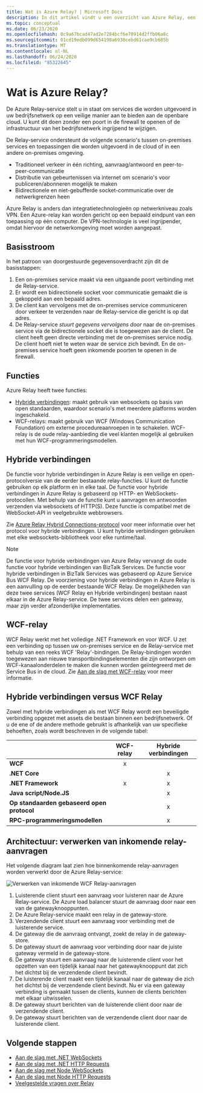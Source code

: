 ```yaml
---
title: Wat is Azure Relay? | Microsoft Docs
description: In dit artikel vindt u een overzicht van Azure Relay, een service die is bedoeld voor het ontwikkelen van cloudtoepassingen die on-premises services verbruiken die worden uitgevoerd in uw bedrijfsnetwerk zonder dat er een firewallverbinding hoeft te worden geopend of uw netwerkinfrastructuur ingrijpend hoeft te worden gewijzigd.
ms.topic: conceptual
ms.date: 06/23/2020
ms.openlocfilehash: 0c9a67bcad47ad2e7284bcf6e70914d2ffb06a8c
ms.sourcegitcommit: 01cd19edb099d654198a6930cebd61cae9cb685b
ms.translationtype: MT
ms.contentlocale: nl-NL
ms.lasthandoff: 06/24/2020
ms.locfileid: "85322645"
---
```

# <a name="what-is-azure-relay"></a>Wat is Azure Relay?
De Azure Relay-service stelt u in staat om services die worden uitgevoerd in uw bedrijfsnetwerk op een veilige manier aan te bieden aan de openbare cloud. U kunt dit doen zonder een poort in de firewall te openen of de infrastructuur van het bedrijfsnetwerk ingrijpend te wijzigen. 

De Relay-service ondersteunt de volgende scenario's tussen on-premises services en toepassingen die worden uitgevoerd in de cloud of in een andere on-premises omgeving. 

- Traditioneel verkeer in één richting, aanvraag/antwoord en peer-to-peer-communicatie 
- Distributie van gebeurtenissen via internet om scenario's voor publiceren/abonneren mogelijk te maken 
- Bidirectionele en niet-gebufferde socket-communicatie over de netwerkgrenzen heen

Azure Relay is anders dan integratietechnologieën op netwerkniveau zoals VPN. Een Azure-relay kan worden gericht op een bepaald eindpunt van een toepassing op één computer. De VPN-technologie is veel ingrijpender, omdat hiervoor de netwerkomgeving moet worden aangepast. 

## <a name="basic-flow"></a>Basisstroom
In het patroon van doorgestuurde gegevensoverdracht zijn dit de basisstappen:

1. Een on-premises service maakt via een uitgaande poort verbinding met de Relay-service. 
2. Er wordt een bidirectionele socket voor communicatie gemaakt die is gekoppeld aan een bepaald adres. 
3. De client kan vervolgens met de on-premises service communiceren door verkeer te verzenden naar de Relay-service die gericht is op dat adres. 
4. De Relay-service *stuurt gegevens vervolgens door* naar de on-premises service via de bidirectionele socket die is toegewezen aan de client. De client heeft geen directe verbinding met de on-premises service nodig. De client hoeft niet te weten waar de service zich bevindt. En de on-premises service hoeft geen inkomende poorten te openen in de firewall.


## <a name="features"></a>Functies 
Azure Relay heeft twee functies:

- [Hybride verbindingen](#hybrid-connections): maakt gebruik van websockets op basis van open standaarden, waardoor scenario's met meerdere platforms worden ingeschakeld.
- WCF-relays: maakt gebruik van WCF (Windows Communication Foundation) om externe procedureaanroepen in te schakelen. WCF-relay is de oude relay-aanbieding die veel klanten mogelijk al gebruiken met hun WCF-programmeringsmodellen.

## <a name="hybrid-connections"></a>Hybride verbindingen

De functie voor hybride verbindingen in Azure Relay is een veilige en open-protocolversie van de eerder bestaande relay-functies. U kunt de functie gebruiken op elk platform en in elke taal. De functie voor hybride verbindingen in Azure Relay is gebaseerd op HTTP- en WebSockets-protocollen. Met behulp van de functie kunt u aanvragen en antwoorden verzenden via websockets of HTTP(S). Deze functie is compatibel met de WebSocket-API in veelgebruikte webbrowsers. 

Zie [Azure Relay Hybrid Connections-protocol](relay-hybrid-connections-protocol.md) voor meer informatie over het protocol voor hybride verbindingen. U kunt hybride verbindingen gebruiken met elke websockets-bibliotheek voor elke runtime/taal.

> [!NOTE]
> De functie voor hybride verbindingen van Azure Relay vervangt de oude functie voor hybride verbindingen van BizTalk Services. De functie voor hybride verbindingen in BizTalk Services was gebaseerd op Azure Service Bus WCF Relay. De voorziening voor hybride verbindingen in Azure Relay is een aanvulling op de eerder bestaande WCF Relay. De mogelijkheden van deze twee services (WCF Relay en Hybride verbindingen) bestaan naast elkaar in de Azure Relay-service. De twee services delen een gateway, maar zijn verder afzonderlijke implementaties.

## <a name="wcf-relay"></a>WCF-relay
WCF Relay werkt met het volledige .NET Framework en voor WCF. U zet een verbinding op tussen uw on-premises service en de Relay-service met behulp van een reeks WCF 'Relay'-bindingen. De Relay-bindingen worden toegewezen aan nieuwe transportbindingselementen die zijn ontworpen om WCF-kanaalonderdelen te maken die kunnen worden geïntegreerd met de Service Bus in de cloud. Zie [Aan de slag met WCF-relay](service-bus-relay-tutorial.md) voor meer informatie.

## <a name="hybrid-connections-vs-wcf-relay"></a>Hybride verbindingen versus WCF Relay
Zowel met hybride verbindingen als met WCF Relay wordt een beveiligde verbinding opgezet met assets die bestaan binnen een bedrijfsnetwerk. Of u de ene of de andere methode gebruikt is afhankelijk van uw specifieke behoeften, zoals wordt beschreven in de volgende tabel:

|  | WCF-relay | Hybride verbindingen |
| --- |:---:|:---:|
| **WCF** |x | |
| **.NET Core** | |x |
| **.NET Framework** |x |x |
| **Java script/Node.JS** | |x |
| **Op standaarden gebaseerd open protocol** | |x |
| **RPC-programmeringsmodellen** | |x |

## <a name="architecture-processing-of-incoming-relay-requests"></a>Architectuur: verwerken van inkomende relay-aanvragen
Het volgende diagram laat zien hoe binnenkomende relay-aanvragen worden verwerkt door de Azure Relay-service:

![Verwerken van inkomende WCF Relay-aanvragen](./media/relay-what-is-it/ic690645.png)

1. Luisterende client stuurt een aanvraag voor luisteren naar de Azure Relay-service. De Azure load balancer stuurt de aanvraag door naar een van de gatewayknooppunten. 
2. De Azure Relay-service maakt een relay in de gateway-store. 
3. Verzendende client stuurt een aanvraag voor verbinding met de luisterende service. 
4. De gateway die de aanvraag ontvangt, zoekt de relay in de gateway-store. 
5. De gateway stuurt de aanvraag voor verbinding door naar de juiste gateway vermeld in de gateway-store. 
6. De gateway stuurt een aanvraag naar de luisterende client voor het opzetten van een tijdelijk kanaal naar het gatewayknooppunt dat zich het dichtst bij de verzendende client bevindt. 
7. De luisterende client maakt een tijdelijk kanaal naar de gateway die zich het dichtst bij de verzendende client bevindt. Nu er via een gateway verbinding is gemaakt tussen de clients, kunnen de clients berichten met elkaar uitwisselen. 
8. De gateway stuurt berichten van de luisterende client door naar de verzendende client. 
9. De gateway stuurt berichten van de verzendende client door naar de luisterende client.  

## <a name="next-steps"></a>Volgende stappen
* [Aan de slag met .NET WebSockets](relay-hybrid-connections-dotnet-get-started.md)
* [Aan de slag met .NET HTTP Requests](relay-hybrid-connections-http-requests-dotnet-get-started.md)
* [Aan de slag met Node WebSockets](relay-hybrid-connections-node-get-started.md)
* [Aan de slag met Node HTTP Requests](relay-hybrid-connections-http-requests-node-get-started.md)
* [Veelgestelde vragen over Relay](relay-faq.md)

